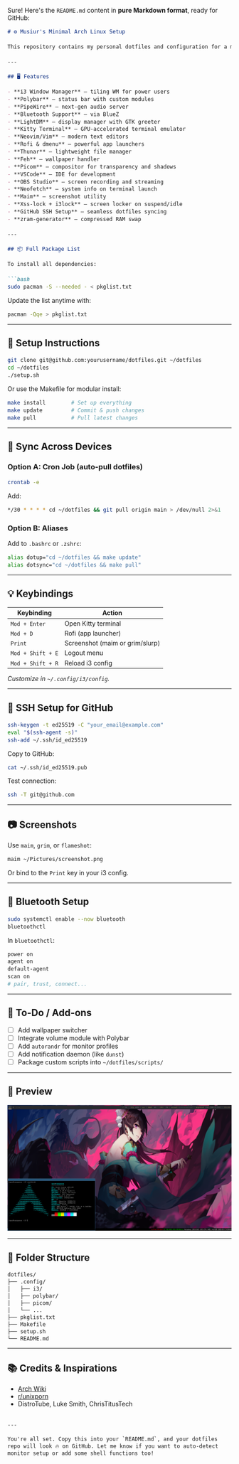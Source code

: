 Sure! Here's the `README.md` content in **pure Markdown format**, ready for GitHub:

````markdown
# ⚙️ Musiur's Minimal Arch Linux Setup

This repository contains my personal dotfiles and configuration for a minimal, clean, and keyboard-driven Arch Linux system using **i3**, **Polybar**, and **PipeWire**. It is optimized for performance, clarity, and reproducibility across devices.

---

## 🖥️ Features

- **i3 Window Manager** – tiling WM for power users
- **Polybar** – status bar with custom modules
- **PipeWire** – next-gen audio server
- **Bluetooth Support** – via BlueZ
- **LightDM** – display manager with GTK greeter
- **Kitty Terminal** – GPU-accelerated terminal emulator
- **Neovim/Vim** – modern text editors
- **Rofi & dmenu** – powerful app launchers
- **Thunar** – lightweight file manager
- **Feh** – wallpaper handler
- **Picom** – compositor for transparency and shadows
- **VSCode** – IDE for development
- **OBS Studio** – screen recording and streaming
- **Neofetch** – system info on terminal launch
- **Maim** – screenshot utility
- **Xss-lock + i3lock** – screen locker on suspend/idle
- **GitHub SSH Setup** – seamless dotfiles syncing
- **zram-generator** – compressed RAM swap

---

## 📦 Full Package List

To install all dependencies:

```bash
sudo pacman -S --needed - < pkglist.txt
````

Update the list anytime with:

```bash
pacman -Qqe > pkglist.txt
```

---

## 🚀 Setup Instructions

```bash
git clone git@github.com:yourusername/dotfiles.git ~/dotfiles
cd ~/dotfiles
./setup.sh
```

Or use the Makefile for modular install:

```bash
make install        # Set up everything
make update         # Commit & push changes
make pull           # Pull latest changes
```

---

## 🔁 Sync Across Devices

### Option A: Cron Job (auto-pull dotfiles)

```bash
crontab -e
```

Add:

```bash
*/30 * * * * cd ~/dotfiles && git pull origin main > /dev/null 2>&1
```

### Option B: Aliases

Add to `.bashrc` or `.zshrc`:

```bash
alias dotup="cd ~/dotfiles && make update"
alias dotsync="cd ~/dotfiles && make pull"
```

---

## 💡 Keybindings

| Keybinding        | Action                          |
| ----------------- | ------------------------------- |
| `Mod + Enter`     | Open Kitty terminal             |
| `Mod + D`         | Rofi (app launcher)             |
| `Print`           | Screenshot (maim or grim/slurp) |
| `Mod + Shift + E` | Logout menu                     |
| `Mod + Shift + R` | Reload i3 config                |

*Customize in `~/.config/i3/config`.*

---

## 🔐 SSH Setup for GitHub

```bash
ssh-keygen -t ed25519 -C "your_email@example.com"
eval "$(ssh-agent -s)"
ssh-add ~/.ssh/id_ed25519
```

Copy to GitHub:

```bash
cat ~/.ssh/id_ed25519.pub
```

Test connection:

```bash
ssh -T git@github.com
```

---

## 📷 Screenshots

Use `maim`, `grim`, or `flameshot`:

```bash
maim ~/Pictures/screenshot.png
```

Or bind to the `Print` key in your i3 config.

---

## 🔧 Bluetooth Setup

```bash
sudo systemctl enable --now bluetooth
bluetoothctl
```

In `bluetoothctl`:

```bash
power on
agent on
default-agent
scan on
# pair, trust, connect...
```

---

## 🎯 To-Do / Add-ons

* [ ] Add wallpaper switcher
* [ ] Integrate volume module with Polybar
* [ ] Add `autorandr` for monitor profiles
* [ ] Add notification daemon (like `dunst`)
* [ ] Package custom scripts into `~/dotfiles/scripts/`

---

## 📸 Preview

![screenshot](screenshot.png)

---

## 📁 Folder Structure

```
dotfiles/
├── .config/
│   ├── i3/
│   ├── polybar/
│   ├── picom/
│   └── ...
├── pkglist.txt
├── Makefile
├── setup.sh
└── README.md
```

---

## 📚 Credits & Inspirations

* [Arch Wiki](https://wiki.archlinux.org/)
* [r/unixporn](https://www.reddit.com/r/unixporn/)
* DistroTube, Luke Smith, ChrisTitusTech

```

---

You're all set. Copy this into your `README.md`, and your dotfiles repo will look 🔥 on GitHub. Let me know if you want to auto-detect monitor setup or add some shell functions too!
```
